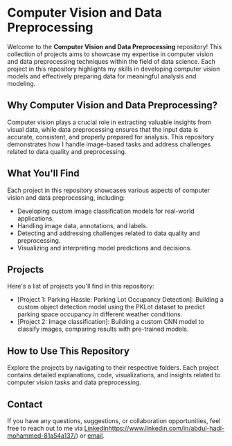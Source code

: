 # Computer Vision and Data Preprocessing

Welcome to the **Computer Vision and Data Preprocessing** repository! This collection of projects aims to showcase my expertise in computer vision and data preprocessing techniques within the field of data science. Each project in this repository highlights my skills in developing computer vision models and effectively preparing data for meaningful analysis and modeling.

## Why Computer Vision and Data Preprocessing?

Computer vision plays a crucial role in extracting valuable insights from visual data, while data preprocessing ensures that the input data is accurate, consistent, and properly prepared for analysis. This repository demonstrates how I handle image-based tasks and address challenges related to data quality and preprocessing.

## What You'll Find

Each project in this repository showcases various aspects of computer vision and data preprocessing, including:
- Developing custom image classification models for real-world applications.
- Handling image data, annotations, and labels.
- Detecting and addressing challenges related to data quality and preprocessing.
- Visualizing and interpreting model predictions and decisions.

## Projects

Here's a list of projects you'll find in this repository:
- [Project 1: Parking Hassle: Parking Lot Occupancy Detection]: Building a custom object detection model using the PKLot dataset to predict parking space occupancy in different weather conditions.
- [Project 2: Image classification]: Building a custom CNN model to classify images, comparing results with pre-trained models.

## How to Use This Repository

Explore the projects by navigating to their respective folders. Each project contains detailed explanations, code, visualizations, and insights related to computer vision tasks and data preprocessing.

## Contact

If you have any questions, suggestions, or collaboration opportunities, feel free to reach out to me via [LinkedIn](https://www.linkedin.com/in/abdul-hadi-mohammed-81a54a137/)https://www.linkedin.com/in/abdul-hadi-mohammed-81a54a137/) or [email](mailto:hadiabdul9999@gmail.com).
